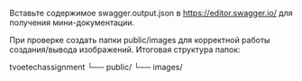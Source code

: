 Вставьте содержимое swagger.output.json в https://editor.swagger.io/ для получения мини-документации.

При проверке создать папки public/images для корректной работы создания/вывода изображений.
Итоговая структура папок: 
 
 tvoetechassignment
└── public/
└── images/
